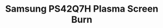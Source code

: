 ---
ee_id: '183'
site: '1'
type: '2'
long_id: 2007-005 Samsung PS42Q7H Plasma Screen Burn
url: 2007-005-samsung-ps42q7h-plasma-screen-burn1
year: '2007'
medium: Samsung PS42Q7H and DVD player
commission:
add_credit:
dims: 27.95 x 41.34 x 3.54 inches
pitch: "<p>​Label text burned into a plasma monitor over time. </p>"
ps:
live_url:
related:
title: Samsung PS42Q7H Plasma Screen Burn
youtube:
imgs: samsung-PS42Q7H-plasma-burn-2007-005-full-database_1.jpg
subheading:
year2: '2007'
download:
add_credits:
related_code:
! '':
layout: things-i-made
---